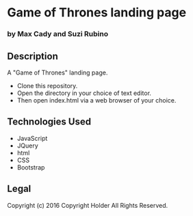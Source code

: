 # Game of Thrones landing page
### by Max Cady and Suzi Rubino

## Description

A "Game of Thrones" landing page.

* Clone this repository.
* Open the directory in your choice of text editor.
* Then open index.html via a web browser of your choice.

## Technologies Used
* JavaScript
* JQuery
* html
* CSS
* Bootstrap

## Legal
Copyright (c) 2016 Copyright Holder All Rights Reserved.
